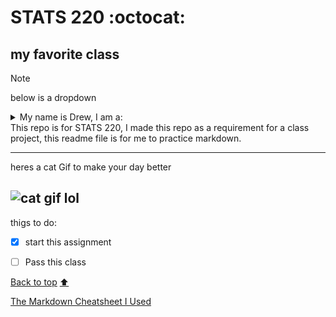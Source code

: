<a name="top"></a>
# STATS 220 :octocat:
## my **favorite** class

> [!NOTE]
> below is a dropdown

<details>
  <summary>My name is Drew, I am a:</summary>
<br> 
  
1. Student at The University of Auckland.
    - Studying Computer Science.
    - In my second year.
2. A fitness enthusiast.
3. A *reluctant* student.

</details>
This repo is for STATS 220, I made this repo as a requirement for a class project, this readme file is for me to practice markdown. 

---

heres a cat Gif to make your day better

![cat gif lol](https://th.bing.com/th/id/R.a36208a888dd853e3bf0dc0adcf50793?rik=eB%2fW1AszaSdyFA&pid=ImgRaw&r=0)
---
thigs to do: 

- [x] start this assignment
- [ ] Pass this class


[Back to top](#top) [:arrow_up:](#top)

[The Markdown Cheatsheet I Used](https://github.com/lifeparticle/Markdown-Cheatsheet?tab=readme-ov-file#badges)
